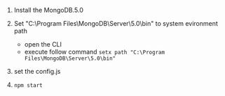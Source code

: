 1. Install the MongoDB.5.0
2. Set "C:\Program Files\MongoDB\Server\5.0\bin" to system evironment path 

    - open the CLI
    - execute follow command
        `setx path "C:\Program Files\MongoDB\Server\5.0\bin"`
3. set the config.js
4. `npm start`
